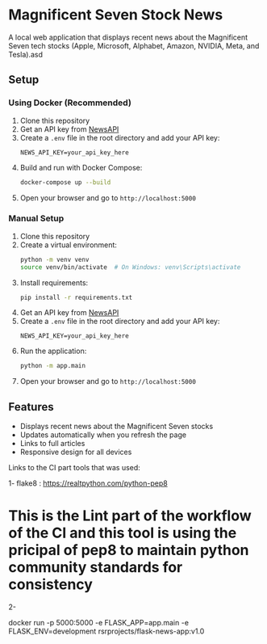# Magnificent Seven Stock News

A local web application that displays recent news about the Magnificent Seven tech stocks (Apple, Microsoft, Alphabet, Amazon, NVIDIA, Meta, and Tesla).asd

## Setup

### Using Docker (Recommended)

1. Clone this repository
2. Get an API key from [NewsAPI](https://newsapi.org/)
3. Create a `.env` file in the root directory and add your API key:
   ```
   NEWS_API_KEY=your_api_key_here
   ```
4. Build and run with Docker Compose:
   ```bash
   docker-compose up --build
   ```
5. Open your browser and go to `http://localhost:5000`

### Manual Setup

1. Clone this repository
2. Create a virtual environment:
   ```bash
   python -m venv venv
   source venv/bin/activate  # On Windows: venv\Scripts\activate
   ```
3. Install requirements:
   ```bash
   pip install -r requirements.txt
   ```
4. Get an API key from [NewsAPI](https://newsapi.org/)
5. Create a `.env` file in the root directory and add your API key:
   ```
   NEWS_API_KEY=your_api_key_here
   ```
6. Run the application:
   ```bash
   python -m app.main
   ```
7. Open your browser and go to `http://localhost:5000`

## Features

- Displays recent news about the Magnificent Seven stocks
- Updates automatically when you refresh the page
- Links to full articles
- Responsive design for all devices

Links to the CI part tools that was used:

1- flake8 : https://realtpython.com/python-pep8 
   # This is the Lint part of the workflow of the CI and this tool is using the pricipal of pep8 to maintain python community standards for consistency

2- 

docker run -p 5000:5000
-e FLASK_APP=app.main
-e FLASK_ENV=development
rsrprojects/flask-news-app:v1.0
   
